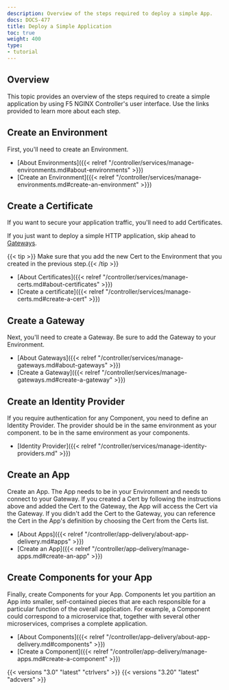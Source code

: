 ```yaml
---
description: Overview of the steps required to deploy a simple App.
docs: DOCS-477
title: Deploy a Simple Application
toc: true
weight: 400
type:
- tutorial
---
```



## Overview

This topic provides an overview of the steps required to create a simple application by using F5 NGINX Controller's user interface. Use the links provided to learn more about each step.

## Create an Environment

First, you'll need to create an Environment.

- [About Environments]({{< relref "/controller/services/manage-environments.md#about-environments" >}})
- [Create an Environment]({{< relref "/controller/services/manage-environments.md#create-an-environment" >}})

## Create a Certificate

If you want to secure your application traffic, you'll need to add Certificates.

If you just want to deploy a simple HTTP application, skip ahead to [Gateways](#create-a-gateway).

{{< tip >}} Make sure that you add the new Cert to the Environment that you created in the previous step.{{< /tip >}}

- [About Certificates]({{< relref "/controller/services/manage-certs.md#about-certificates" >}})
- [Create a certificate]({{< relref "/controller/services/manage-certs.md#create-a-cert" >}})

## Create a Gateway

Next, you'll need to create a Gateway. Be sure to add the Gateway to your Environment.

- [About Gateways]({{< relref "/controller/services/manage-gateways.md#about-gateways" >}})
- [Create a Gateway]({{< relref "/controller/services/manage-gateways.md#create-a-gateway" >}})

## Create an Identity Provider

If you require authentication for any Component, you need to define an Identity Provider. The provider should be in the same environment as your component.
to be in the same environment as your components.

- [Identity Provider]({{< relref "/controller/services/manage-identity-providers.md" >}})

## Create an App

Create an App. The App needs to be in your Environment and needs to connect to your Gateway. If you created a Cert by following the instructions above and added the Cert to the Gateway, the App will access the Cert via the Gateway. If you didn't add the Cert to the Gateway, you can reference the Cert in the App's definition by choosing the Cert from the Certs list.

- [About Apps]({{< relref "/controller/app-delivery/about-app-delivery.md#apps" >}})
- [Create an App]({{< relref "/controller/app-delivery/manage-apps.md#create-an-app" >}})

## Create Components for your App

Finally, create Components for your App. Components let you partition an App into smaller, self-contained pieces that are each responsible for a particular function of the overall application. For example, a Component could correspond to a microservice that, together with several other microservices, comprises a complete application.

- [About Components]({{< relref "/controller/app-delivery/about-app-delivery.md#components" >}})
- [Create a Component]({{< relref "/controller/app-delivery/manage-apps.md#create-a-component" >}})

{{< versions "3.0" "latest" "ctrlvers" >}}
{{< versions "3.20" "latest" "adcvers" >}}
